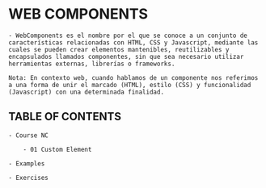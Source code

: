
# WEB COMPONENTS

    - WebComponents es el nombre por el que se conoce a un conjunto de características relacionadas con HTML, CSS y Javascript, mediante las cuales se pueden crear elementos mantenibles, reutilizables y encapsulados llamados componentes, sin que sea necesario utilizar herramientas externas, librerías o frameworks.

    Nota: En contexto web, cuando hablamos de un componente nos referimos a una forma de unir el marcado (HTML), estilo (CSS) y funcionalidad (Javascript) con una determinada finalidad.



## TABLE OF CONTENTS

    - Course NC

        - 01 Custom Element

    - Examples

    - Exercises